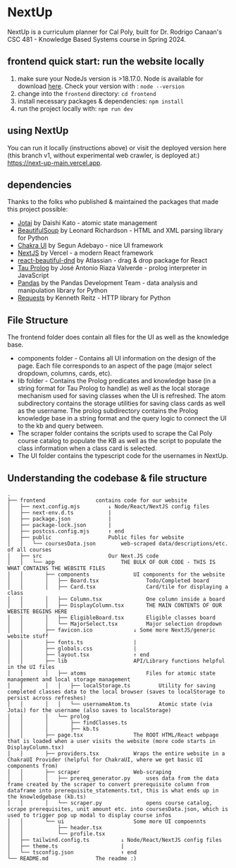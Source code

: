 # NextUp

NextUp is a curriculum planner for Cal Poly, built for Dr. Rodrigo Canaan's CSC 481 - Knowledge Based Systems course in Spring 2024. 

## frontend quick start: run the website locally
1. make sure your NodeJs version is >18.17.0. Node is available for download [here](https://nodejs.org/en/download/package-manager). Check your version with : `node --version`
2. change into the `frontend` directory: `cd frontend`
3. install necessary packages & dependencies: `npm install`
4. run the project locally with: `npm run dev`

## using NextUp
You can run it locally (instructions above) or visit the deployed version here (this branch v1, without experimental web crawler, is deployed at:) https://next-up-main.vercel.app. 

## dependencies
Thanks to the folks who published & maintained the packages that made this project possible:
* [Jotai](https://jotai.org/) by Daishi Kato - atomic state management
* [BeautifulSoup](https://pypi.org/project/beautifulsoup4/) by Leonard Richardson - HTML and XML parsing library for Python
* [Chakra UI](https://v2.chakra-ui.com/) by Segun Adebayo - nice UI framework
* [NextJS](nextjs.org) by Vercel - a modern React framework
* [react-beautiful-dnd](https://github.com/atlassian/react-beautiful-dnd) by Atlassian - drag & drop package for React
* [Tau Prolog](http://tau-prolog.org/) by José Antonio Riaza Valverde - prolog interpreter in JavaScript
* [Pandas](https://pandas.pydata.org/docs/reference/api/pandas.DataFrame.html) by the Pandas Development Team - data analysis and manipulation library for Python
* [Requests](https://requests.readthedocs.io/en/latest/) by Kenneth Reitz - HTTP library for Python

## File Structure
The frontend folder does contain all files for the UI as well as the knowledge base.

* components folder - Contains all UI information on the design of the page. Each file corresponds to an aspect of the page (major select dropdown, columns, cards, etc).
* lib folder - Contains the Prolog predicates and knowledge base (in a string format for Tau Prolog to handle) as well as the local storage mechanism used for saving classes when the UI is refreshed. The atom subdirectory contains the storage utilities for saving class cards as well as the username. The prolog subdirectory contains the Prolog knowledge base in a string format and the query logic to connect the UI to the kb and query between.
* The scraper folder contains the scripts used to scrape the Cal Poly course catalog to populate the KB as well as the script to populate the class information when a class card is selected.
* The UI folder contains the typescript code for the usernames in NextUp.

## Understanding the codebase & file structure
```
.
├── frontend                contains code for our website
│   ├── next.config.mjs         ↓ Node/React/NextJS config files 
│   ├── next-env.d.ts           |
│   ├── package.json            |
│   ├── package-lock.json       |
│   ├── postcss.config.mjs      ↑ end
│   ├── public                  Public files for website
│   │   └── coursesData.json        web-scraped data/descriptions/etc. of all courses
│   ├── src                     Our Next.JS code
│   │   └── app                     THE BULK OF OUR CODE - THIS IS WHAT CONTAINS THE WEBSITE FILES
│   │       ├── components              UI components for the website
│   │       │   ├── Board.tsx               Todo/Completed board
│   │       │   ├── Card.tsx                Card/tile for displaying a class 
│   │       │   ├── Column.tsx              One column inside a board
│   │       │   ├── DisplayColumn.tsx       THE MAIN CONTENTS OF OUR WEBSITE BEGINS HERE 
│   │       │   ├── EligibleBoard.tsx       Eligible classes board
│   │       │   └── MajorSelect.tsx         Major selection dropdown
│   │       ├── favicon.ico             ↓ Some more NextJS/generic website stuff
│   │       ├── fonts.ts                |
│   │       ├── globals.css             |
│   │       ├── layout.tsx              ↑ end
│   │       ├── lib                     API/Library functions helpful in the UI files 
│   │       │   ├── atoms                   Files for atomic state management and local storage management
│   │       │   │   ├── localStorage.ts         Utility for saving completed classes data to the local browser (saves to localStorage to persist across refreshes)
│   │       │   │   └── usernameAtom.ts         Atomic state (via Jotai) for the username (also saves to localStorage)
│   │       │   └── prolog
│   │       │       ├── findClasses.ts  
│   │       │       ├── kb.ts
│   │       ├── page.tsx                The ROOT HTML/React webpage that is loaded when a user visits the website (more code starts in DisplayColumn.tsx)
│   │       ├── providers.tsx           Wraps the entire website in a ChakraUI Provider (helpful for ChakraUI, where we get basic UI components from)
│   │       ├── scraper                 Web-scraping 
│   │       │   ├── prereq_generator.py     uses data from the data frame created by the scraper to convert prerequisite column from dataframe into prerequisite_statements.txt, this is what ends up in the knowledgebase (kb.ts)
│   │       │   └── scraper.py              opens course catalog, scrape prerequisites, unit amount etc. into coursesData.json, which is used to trigger pop up modal to display course infos
│   │       └── ui                      Some more UI compoennts
│   │           ├── header.tsx
│   │           └── profile.tsx
│   ├── tailwind.config.ts          ↓ Node/React/NextJS config files
│   ├── theme.ts                    | 
│   └── tsconfig.json               ↑ end
└── README.md               The readme :)
```
